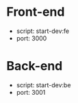 # Front-end
  - script: start-dev:fe
  - port: 3000
# Back-end
  - script: start-dev:be
  - port: 3001
